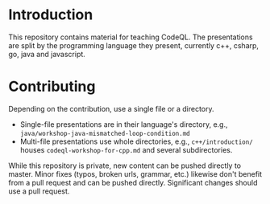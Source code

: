 # Introduction
This repository contains material for teaching CodeQL.  The presentations are
split by the programming language they present, currently c++,  csharp,  go,  java
and javascript.

# Contributing
Depending on the contribution, use a single file or a directory.
- Single-file presentations are in their language's directory, e.g., 
  `java/workshop-java-mismatched-loop-condition.md`
- Multi-file presentations use whole directories, e.g., `c++/introduction/` houses
  `codeql-workshop-for-cpp.md` and several subdirectories.

While this repository is private, new content can be pushed directly to master.
Minor fixes (typos, broken urls, grammar, etc.) likewise don't benefit from a pull
request and can be pushed directly.  Significant changes should use a pull
request.


